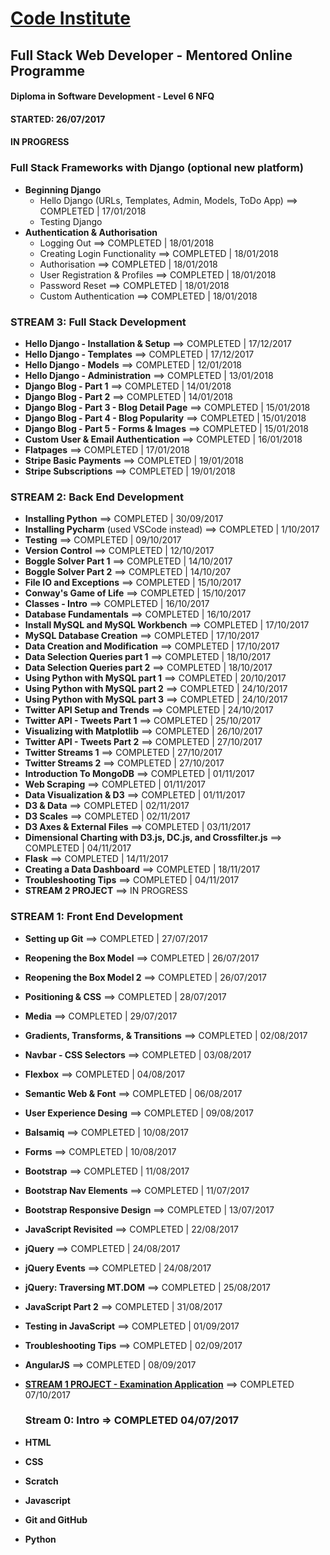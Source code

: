 # [Code Institute](https://www.codeinstitute.net/ "Visit Code Institute")

## Full Stack Web Developer - Mentored Online Programme
#### Diploma in Software Development - Level 6 NFQ
#### STARTED: 26/07/2017
#### IN PROGRESS

### **Full Stack Frameworks with Django** (optional new platform)
- **Beginning Django**
  - Hello Django (URLs, Templates, Admin, Models, ToDo App) ==> COMPLETED | 17/01/2018
  - Testing Django
- **Authentication & Authorisation** 
  - Logging Out ==> COMPLETED | 18/01/2018
  - Creating Login Functionality ==> COMPLETED | 18/01/2018
  - Authorisation ==> COMPLETED | 18/01/2018
  - User Registration & Profiles ==> COMPLETED | 18/01/2018
  - Password Reset ==> COMPLETED | 18/01/2018
  - Custom Authentication ==> COMPLETED | 18/01/2018

### **STREAM 3: Full Stack Development**
- **Hello Django - Installation & Setup** ==> COMPLETED | 17/12/2017
- **Hello Django - Templates** ==> COMPLETED | 17/12/2017
- **Hello Django - Models** ==> COMPLETED | 12/01/2018
- **Hello Django - Administration** ==> COMPLETED | 13/01/2018
- **Django Blog - Part 1** ==> COMPLETED | 14/01/2018
- **Django Blog - Part 2** ==> COMPLETED | 14/01/2018
- **Django Blog - Part 3 - Blog Detail Page** ==> COMPLETED | 15/01/2018
- **Django Blog - Part 4 - Blog Popularity** ==> COMPLETED | 15/01/2018
- **Django Blog - Part 5 - Forms & Images** ==> COMPLETED | 15/01/2018
- **Custom User & Email Authentication** ==> COMPLETED | 16/01/2018
- **Flatpages** ==> COMPLETED | 17/01/2018
- **Stripe Basic Payments** ==> COMPLETED | 19/01/2018
- **Stripe Subscriptions** ==> COMPLETED | 19/01/2018

### **STREAM 2: Back End Development**
- **Installing Python** ==> COMPLETED | 30/09/2017
- **Installing Pycharm** (used VSCode instead) ==> COMPLETED | 1/10/2017
- **Testing** ==> COMPLETED | 09/10/2017
- **Version Control** ==> COMPLETED | 12/10/2017
- **Boggle Solver Part 1** ==> COMPLETED | 14/10/2017
- **Boggle Solver Part 2** ==> COMPLETED | 14/10/207
- **File IO and Exceptions** ==> COMPLETED | 15/10/2017
- **Conway's Game of Life** ==> COMPLETED | 15/10/2017
- **Classes - Intro** ==> COMPLETED | 16/10/2017
- **Database Fundamentals** ==> COMPLETED | 16/10/2017
- **Install MySQL and MySQL Workbench** ==> COMPLETED | 17/10/2017
- **MySQL Database Creation** ==> COMPLETED | 17/10/2017
- **Data Creation and Modification** ==> COMPLETED | 17/10/2017
- **Data Selection Queries part 1** ==> COMPLETED | 18/10/2017
- **Data Selection Queries part 2** ==> COMPLETED | 18/10/2017
- **Using Python with MySQL part 1** ==> COMPLETED | 20/10/2017
- **Using Python with MySQL part 2** ==> COMPLETED | 24/10/2017
- **Using Python with MySQL part 3** ==> COMPLETED | 24/10/2017
- **Twitter API Setup and Trends** ==> COMPLETED | 24/10/2017
- **Twitter API - Tweets Part 1** ==> COMPLETED | 25/10/2017
- **Visualizing with Matplotlib** ==> COMPLETED | 26/10/2017
- **Twitter API - Tweets Part 2** ==> COMPLETED | 27/10/2017
- **Twitter Streams 1** ==> COMPLETED | 27/10/2017
- **Twitter Streams 2** ==> COMPLETED | 27/10/2017
- **Introduction To MongoDB** ==> COMPLETED | 01/11/2017
- **Web Scraping** ==> COMPLETED | 01/11/2017
- **Data Visualization & D3** ==> COMPLETED | 01/11/2017
- **D3 & Data** ==> COMPLETED | 02/11/2017
- **D3 Scales** ==> COMPLETED | 02/11/2017
- **D3 Axes & External Files** ==> COMPLETED | 03/11/2017
- **Dimensional Charting with D3.js, DC.js, and Crossfilter.js** ==> COMPLETED | 04/11/2017
- **Flask** ==> COMPLETED | 14/11/2017
- **Creating a Data Dashboard** ==> COMPLETED | 18/11/2017
- **Troubleshooting Tips** ==> COMPLETED | 04/11/2017
- **STREAM 2 PROJECT** ==> IN PROGRESS

### **STREAM 1: Front End Development**
- **Setting up Git** ==> COMPLETED | 27/07/2017
- **Reopening the Box Model** ==> COMPLETED | 26/07/2017
- **Reopening the Box Model 2** ==> COMPLETED | 26/07/2017
- **Positioning & CSS** ==> COMPLETED | 28/07/2017
- **Media** ==> COMPLETED | 29/07/2017
- **Gradients, Transforms, & Transitions** ==> COMPLETED | 02/08/2017
- **Navbar - CSS Selectors** ==> COMPLETED | 03/08/2017
- **Flexbox** ==> COMPLETED | 04/08/2017
- **Semantic Web & Font** ==> COMPLETED | 06/08/2017
- **User Experience Desing** ==> COMPLETED | 09/08/2017
- **Balsamiq** ==> COMPLETED | 10/08/2017
- **Forms** ==> COMPLETED | 10/08/2017
- **Bootstrap** ==> COMPLETED | 11/08/2017
- **Bootstrap Nav Elements** ==> COMPLETED | 11/07/2017
- **Bootstrap Responsive Design** ==> COMPLETED | 13/07/2017
- **JavaScript Revisited** ==> COMPLETED | 22/08/2017
- **jQuery** ==> COMPLETED | 24/08/2017
- **jQuery Events** ==> COMPLETED | 24/08/2017
- **jQuery: Traversing MT.DOM** ==> COMPLETED | 25/08/2017
- **JavaScript Part 2** ==> COMPLETED | 31/08/2017
- **Testing in JavaScript**  ==> COMPLETED | 01/09/2017
- **Troubleshooting Tips** ==> COMPLETED | 02/09/2017
- **AngularJS** ==> COMPLETED | 08/09/2017
- [**STREAM 1 PROJECT - Examination Application**](https://github.com/sebam2k4/stream1-project) ==> COMPLETED 07/10/2017

  ### **Stream 0: Intro** => COMPLETED 04/07/2017
- **HTML**
- **CSS**
- **Scratch**
- **Javascript**
- **Git and GitHub**
- **Python**